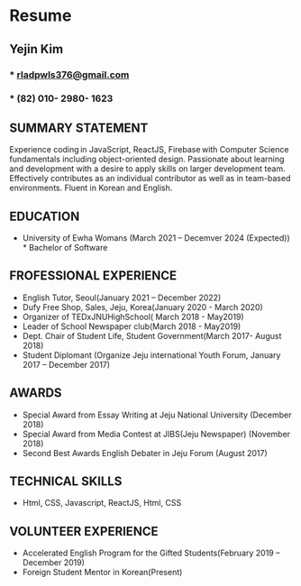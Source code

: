 Resume
=============
## Yejin Kim
### * rladpwls376@gmail.com
### * (82) 010- 2980- 1623 

 ## SUMMARY STATEMENT
Experience coding in JavaScript, ReactJS, Firebase with Computer Science fundamentals including object-oriented design. Passionate about learning and development with a desire to apply skills on larger development team. Effectively contributes as an individual contributor as well as in team-based environments. Fluent in Korean and English.


 ## EDUCATION
* University of Ewha Womans (March 2021 – Decemver 2024 (Expected))
<br>* Bachelor of Software
 
 ## FROFESSIONAL EXPERIENCE
* English Tutor, Seoul(January 2021 – December 2022)
* Dufy Free Shop, Sales, Jeju, Korea(January 2020 - March 2020)
* Organizer of TEDxJNUHighSchool( March 2018 - May2019)
* Leader of School Newspaper club(March 2018 - May2019)
* Dept. Chair of Student Life, Student Government(March 2017- August 2018)
* Student Diplomant (Organize Jeju international Youth Forum, January 2017 – December 2017)
 
 ## AWARDS
* Special Award from Essay Writing at Jeju National University (December 2018)
* Special Award from Media Contest at JIBS(Jeju Newspaper) (November 2018)
* Second Best Awards English Debater in Jeju Forum	(August 2017)
  
 ## TECHNICAL SKILLS
* Html, CSS, Javascript, ReactJS, Html, CSS
   
 ## VOLUNTEER EXPERIENCE
 * Accelerated English Program for the Gifted Students(February 2019 – December 2019)
 * Foreign Student Mentor in Korean(Present)



